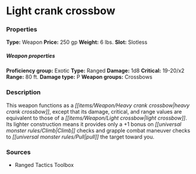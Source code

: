 ﻿---
Title: "Light crank crossbow"
Type: "Weapon"
Price: "250 gp"
Weight: "6 lbs."
Slot: "Slotless"
Proficiency group: "Exotic"
Weapon properties Type: "Ranged"
Damage: "1d8"
Critical: "19-20/x2"
Range: "80 ft."
Damage type: "P"
Weapon groups: "Crossbows"
Description: |
  "This weapon functions as a heavy crank crossbow, except that its damage, critical, and range values are equivalent to those of a light crossbow. Its lighter construction means it provides only a +1 bonus on Climb checks and grapple combat maneuver checks to pull the target toward you."
Sources: "['Ranged Tactics Toolbox']"
---

# Light crank crossbow

### Properties

**Type:** Weapon **Price:** 250 gp **Weight:** 6 lbs. **Slot:** Slotless

##### Weapon properties

**Proficiency group:** Exotic **Type:** Ranged **Damage:** 1d8 **Critical:** 19-20/x2 **Range:** 80 ft. **Damage type:** P **Weapon groups:** Crossbows

### Description

This weapon functions as a _[[items/Weapon/Heavy crank crossbow|heavy crank crossbow]]_, except that its damage, critical, and range values are equivalent to those of a _[[items/Weapon/Light crossbow|light crossbow]]_. Its lighter construction means it provides only a +1 bonus on _[[universal monster rules/Climb|Climb]]_ checks and grapple combat maneuver checks to _[[universal monster rules/Pull|pull]]_ the target toward you.

### Sources

* Ranged Tactics Toolbox